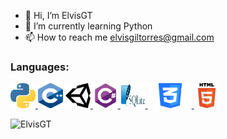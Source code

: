 - 👋 Hi, I’m ElvisGT
- 🌱 I’m currently learning Python
- 📫 How to reach me elvisgiltorres@gmail.com

<!---
ElvisGT/ElvisGT is a ✨ special ✨ repository because its `README.md` (this file) appears on your GitHub profile.
You can click the Preview link to take a look at your changes.
--->

<h3 align="left">Languages:</h3
 <p> 
  <a href="https://www.python.org" target="_blank"> <img src="https://github.com/ElvisGT/Imagenes/blob/main/python.png" alt="python" width="40" height="40"/> </a> 
  <a href="https://isocpp.org/" target="_blank"><img src="https://github.com/ElvisGT/Imagenes/blob/main/C%2B%2B.png" alt="c++"width="40" height="40" ></a>
  <a href="https://unity.com/es" target="_blank"> <img src="https://github.com/ElvisGT/Imagenes/blob/main/Unity.png" alt="unity" width="40" height="40"/> </a>
  <a href="https://docs.microsoft.com/en-us/dotnet/csharp/" target="_blank"> <img src="https://github.com/ElvisGT/Imagenes/blob/main/C%23.png" alt="c#" width="40" height="40"/>     </a>
  <a href="https://www.sqlite.org/index.html" target="_blank"> <img src="https://github.com/ElvisGT/Imagenes/blob/main/SQLite370.svg.png" alt="sqlite" width="40" height="40"/> </a>
  <a href="https://developer.mozilla.org/es/docs/Web/CSS" target="_blank"> <img src="https://github.com/ElvisGT/Imagenes/blob/main/Css.png" alt="css" width="70" height="40"/> </a>
 <a href="https://developer.mozilla.org/es/docs/Web/HTML" target="_blank"> <img src="https://github.com/ElvisGT/Imagenes/blob/main/Html.png" alt="html" width="40" height="40"/> </a>
  
  
  </p>

<p><img align="left" src="https://github-readme-stats.vercel.app/api/top-langs?username=ElvisGT&show_icons=true&locale=en&layout=compact" alt="ElvisGT" /></p>

